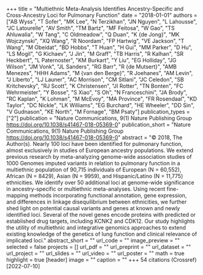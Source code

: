 +++
title = "Multiethnic Meta-Analysis Identifies Ancestry-Specific and Cross-Ancestry Loci for Pulmonary Function"
date = "2018-01-01"
authors = ["AB Wyss", "T Sofer", "MK Lee", "N Terzikhan", "JN Nguyen", "L Lahousse", "JC Latourelle", "AV Smith", "TM Bartz", "MF Feitosa", "W Gao", "TS Ahluwalia", "W Tang", "C Oldmeadow", "Q Duan", "K {de Jong}", "MK Wojczynski", "XQ Wang", "R Noordam", "FP Hartwig", "VE Jackson", "T Wang", "M Obeidat", "BD Hobbs", "T Huan", "H Gui", "MM Parker", "D Hu", "LS Mogil", "G Kichaev", "J Jin", "M Graff", "TB Harris", "R Kalhan", "SR Heckbert", "L Paternoster", "KM Burkart", "Y Liu", "EG Holliday", "JG Wilson", "JM Vonk", "JL Sanders", "RG Barr", "R {de Mutsert}", "AMB Menezes", "HHH Adams", "M {van den Berge}", "R Joehanes", "AM Levin", "J Liberto", "LJ Launer", "AC Morrison", "CM Sitlani", "JC Celedon", "SB Kritchevsky", "RJ Scott", "K Christensen", "JI Rotter", "TN Bonten", "FC Wehrmeister", "Y Bosse", "S Xiao", "S Oh", "N Franceschini", "JA Brody", "RC Kaplan", "K Lohman", "M McEvoy", "MA Province", "FR Rosendaal", "KD Taylor", "DC Nickle", "LK Williams", "EG Burchard", "HE Wheeler", "DD Sin", "V Gudnason", "KE North", "M Fornage", "BM Psaty"]
publication_types = ["2"]
publication = "Nature Communications, 9(1) Nature Publishing Group https://doi.org/10.1038/s41467-018-05369-0"
publication_short = "Nature Communications, 9(1) Nature Publishing Group https://doi.org/10.1038/s41467-018-05369-0"
abstract = "© 2018, The Author(s). Nearly 100 loci have been identified for pulmonary function, almost exclusively in studies of European ancestry populations. We extend previous research by meta-analyzing genome-wide association studies of 1000 Genomes imputed variants in relation to pulmonary function in a multiethnic population of 90,715 individuals of European (N = 60,552), African (N = 8429), Asian (N = 9959), and Hispanic/Latino (N = 11,775) ethnicities. We identify over 50 additional loci at genome-wide significance in ancestry-specific or multiethnic meta-analyses. Using recent fine-mapping methods incorporating functional annotation, gene expression, and differences in linkage disequilibrium between ethnicities, we further shed light on potential causal variants and genes at known and newly identified loci. Several of the novel genes encode proteins with predicted or established drug targets, including KCNK2 and CDK12. Our study highlights the utility of multiethnic and integrative genomics approaches to extend existing knowledge of the genetics of lung function and clinical relevance of implicated loci."
abstract_short = ""
url_code = ""
image_preview = ""
selected = false
projects = []
url_pdf = ""
url_preprint = ""
url_dataset = ""
url_project = ""
url_slides = ""
url_video = ""
url_poster = ""
math = true
highlight = true
[header]
image = ""
caption = ""
+++
54 citations (Crossref) [2022-07-10]
